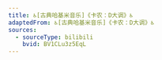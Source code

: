 ```yaml
---
title: ♿[古典哈基米音乐]《卡农：D大调》♿
adaptedFrom: ♿[古典哈基米音乐]《卡农：D大调》♿
sources:
  - sourceType: bilibili
    bvid: BV1CLu3z5EqL
---
```

